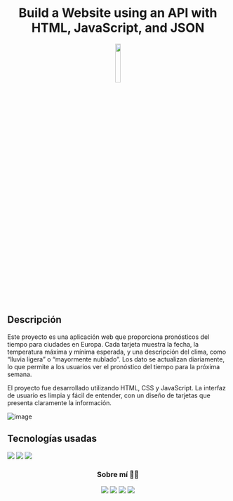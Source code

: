 <h1 align="center">Build a Website using an API with HTML, JavaScript, and JSON</h1>
<div align="center">
  <a><img src="https://img.shields.io/badge/Estado%3A-Terminado-success" width="15%"></a>
</div>

<h2>Descripción</h2>
Este proyecto es una aplicación web que proporciona pronósticos del tiempo para ciudades en Europa.
Cada tarjeta muestra la fecha, la temperatura máxima y mínima esperada, y una descripción del clima, como “lluvia ligera” o “mayormente nublado”. Los dato se actualizan diariamente, lo que permite a los usuarios ver el pronóstico del tiempo para la próxima semana.

El proyecto fue desarrollado utilizando HTML, CSS y JavaScript. La interfaz de usuario es limpia y fácil de entender, con un diseño de tarjetas que presenta claramente la información.

![image](https://github.com/D4vc-198/weather-app/assets/69604964/4ed4bdb7-5a89-4d0b-8989-42c72950d34a)


<h2>Tecnologías usadas</h2>

<img src="https://img.shields.io/badge/HTML5-E34F26?style=for-the-badge&logo=html5&logoColor=white">&nbsp;<img src="https://img.shields.io/badge/CSS3-1572B6?style=for-the-badge&logo=css3&logoColor=white">&nbsp;<img src="https://img.shields.io/badge/JavaScript-323330?style=for-the-badge&logo=javascript&logoColor=F7DF1E">

<h3 align="center">Sobre mí 👨‍💻</h3>
<p align="center"><a href="https://www.facebook.com/D4vc198/"><img src="https://img.shields.io/badge/Facebook-1877F2?style=for-the-badge&logo=facebook&logoColor=white"></a>&nbsp;<a href="https://www.linkedin.com/in/diego-a-valdez-a4405a213/"><img src="https://img.shields.io/badge/LinkedIn-0077B5?style=for-the-badge&logo=linkedin&logoColor=white"></a>&nbsp;<a href="https://github.com/d4vc-198"><img src="https://img.shields.io/badge/GitHub-100000?style=for-the-badge&logo=github&logoColor=white"></a>&nbsp;<a href="https://play.google.com/store/apps/developer?id=Diego+A.+Valdez&hl=es_MX"><img src="https://img.shields.io/badge/Google_Play-414141?style=for-the-badge&logo=google-play&logoColor=white"></a>
</p>
